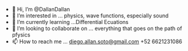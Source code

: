 - 👋 Hi, I’m @DallanDallan
- 👀 I’m interested in ... physics, wave functions, especially sound
- 🌱 I’m currently learning ...Differential Ecuations
- 💞️ I’m looking to collaborate on ... everything that goes on the path of pfysics
- 📫 How to reach me ... diego.allan.soto@gmail.com +52 6621231086

<!---
DallanDallan/DallanDallan is a ✨ special ✨ repository because its `README.md` (this file) appears on your GitHub profile.
You can click the Preview link to take a look at your changes.
--->
